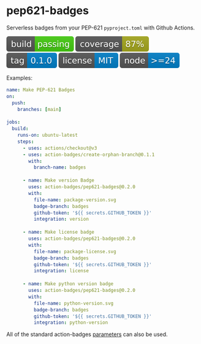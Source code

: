 # pep621-badges

Serverless badges from your PEP-621 `pyproject.toml` with Github Actions.

![build](https://raw.githubusercontent.com/action-badges/pep621-badges/badges/.badges/main/build-status.svg)
![coverage](https://raw.githubusercontent.com/action-badges/pep621-badges/badges/.badges/main/coverage.svg)
![tag](https://raw.githubusercontent.com/action-badges/pep621-badges/badges/.badges/github-tag.svg)
![license](https://raw.githubusercontent.com/action-badges/pep621-badges/badges/.badges/main/package-license.svg)
![node](https://raw.githubusercontent.com/action-badges/pep621-badges/badges/.badges/main/package-node-version.svg)

Examples:

```yaml
name: Make PEP-621 Badges
on:
  push:
    branches: [main]

jobs:
  build:
    runs-on: ubuntu-latest
    steps:
      - uses: actions/checkout@v3
      - uses: action-badges/create-orphan-branch@0.1.1
        with:
          branch-name: badges

      - name: Make version Badge
        uses: action-badges/pep621-badges@0.2.0
        with:
          file-name: package-version.svg
          badge-branch: badges
          github-token: '${{ secrets.GITHUB_TOKEN }}'
          integration: version

      - name: Make license badge
        uses: action-badges/pep621-badges@0.2.0
        with:
          file-name: package-license.svg
          badge-branch: badges
          github-token: '${{ secrets.GITHUB_TOKEN }}'
          integration: license

      - name: Make python version badge
        uses: action-badges/pep621-badges@0.2.0
        with:
          file-name: python-version.svg
          badge-branch: badges
          github-token: '${{ secrets.GITHUB_TOKEN }}'
          integration: python-version
```

All of the standard action-badges [parameters](https://github.com/action-badges/core/blob/main/docs/github-action.md#parameters) can also be used.


